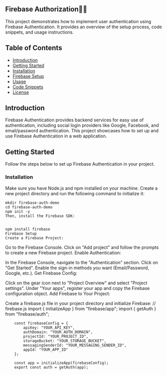 
## Firebase Authorization🧑‍💻

This project demonstrates how to implement user authentication using Firebase Authentication. It provides an overview of the setup process, code snippets, and usage instructions.

## Table of Contents

- [Introduction](#introduction)
- [Getting Started](#getting-started)
- [Installation](#installation)
- [Firebase Setup](#firebase-setup)
- [Usage](#usage)
- [Code Snippets](#code-snippets)
- [License](#license)

## Introduction

Firebase Authentication provides backend services for easy use of authentication, including social login providers like Google, Facebook, and email/password authentication. This project showcases how to set up and use Firebase Authentication in a web application.

## Getting Started

Follow the steps below to set up Firebase Authentication in your project.

### Installation

Make sure you have Node.js and npm installed on your machine. Create a new project directory and run the following command to initialize it:


    mkdir firebase-auth-demo
    cd firebase-auth-demo
    npm init -y
    Then, install the Firebase SDK:
    
    
    npm install firebase
    Firebase Setup
    Create a Firebase Project:

Go to the Firebase Console.
Click on "Add project" and follow the prompts to create a new Firebase project.
Enable Authentication:

In the Firebase Console, navigate to the "Authentication" section.
Click on "Get Started".
Enable the sign-in methods you want (Email/Password, Google, etc.).
Get Firebase Config:

Click on the gear icon next to "Project Overview" and select "Project settings".
Under "Your apps", register your app and copy the Firebase configuration object.
Add Firebase to Your Project:

Create a firebase.js file in your project directory and initialize Firebase:
// firebase.js
import { initializeApp } from "firebase/app";
import { getAuth } from "firebase/auth";

        const firebaseConfig = {
            apiKey: "YOUR_API_KEY",
            authDomain: "YOUR_AUTH_DOMAIN",
            projectId: "YOUR_PROJECT_ID",
            storageBucket: "YOUR_STORAGE_BUCKET",
            messagingSenderId: "YOUR_MESSAGING_SENDER_ID",
            appId: "YOUR_APP_ID"
        };
        
        const app = initializeApp(firebaseConfig);
        export const auth = getAuth(app);
